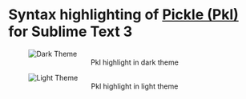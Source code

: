 # Syntax highlighting of [Pickle (Pkl)](https://pkl-lang.org/) for Sublime Text 3

<figure>
	<img type="image/png" src="https://raw.githubusercontent.com/serjan-nasredin/pkl.tmbundle//master/screenshots/dark-theme.png" alt="Dark Theme"/>
	<div align=center><figcaption>Pkl highlight in dark theme</figcaption></div>
</figure>
<figure>
	<img type="image/png" src="https://raw.githubusercontent.com/serjan-nasredin/pkl.tmbundle/master/screenshots/light-theme.png" alt="Light Theme"/>
	<div align=center><figcaption>Pkl highlight in light theme</figcaption></div>
</figure>
